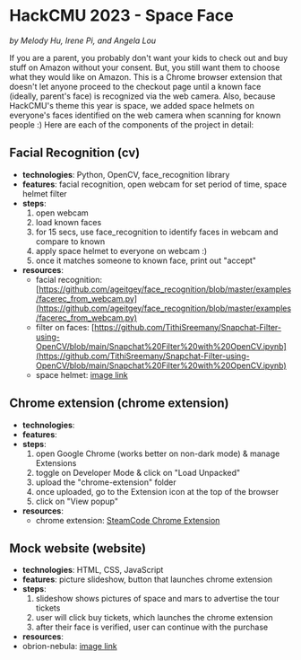# HackCMU 2023 - Space Face
*by Melody Hu, Irene Pi, and Angela Lou*

If you are a parent, you probably don't want your kids to check out and buy stuff on Amazon without your consent. But, you still want them to choose what they would like on Amazon. This is a Chrome browser extension that doesn't let anyone proceed to the checkout page until a known face (ideally, parent's face) is recognized via the web camera. Also, because HackCMU's theme this year is space, we added space helmets on everyone's faces identified on the web camera when scanning for known people :) Here are each of the components of the project in detail:

## Facial Recognition (cv)
- **technologies**: Python, OpenCV, face_recognition library
- **features**: facial recognition, open webcam for set period of time, space helmet filter
- **steps**:
  1. open webcam
  2. load known faces
  3. for 15 secs, use face_recognition to identify faces in webcam and compare to known
  4. apply space helmet to everyone on webcam :)
  5. once it matches someone to known face, print out "accept"
- **resources**:
  - facial recognition: [https://github.com/ageitgey/face_recognition/blob/master/examples/facerec_from_webcam.py](https://github.com/ageitgey/face_recognition/blob/master/examples/facerec_from_webcam.py)
  - filter on faces: [https://github.com/TithiSreemany/Snapchat-Filter-using-OpenCV/blob/main/Snapchat%20Filter%20with%20OpenCV.ipynb](https://github.com/TithiSreemany/Snapchat-Filter-using-OpenCV/blob/main/Snapchat%20Filter%20with%20OpenCV.ipynb)
  - space helmet: [image link](https://www.google.com/url?sa=i&url=https%3A%2F%2Fwww.vecteezy.com%2Fpng%2F1205932-astronaut-helmet&psig=AOvVaw2F2hOIEZSc3UDFCzbROogi&ust=1694963955772000&source=images&cd=vfe&opi=89978449&ved=0CA8QjRxqFwoTCIiG3_W2r4EDFQAAAAAdAAAAABAQ)

## Chrome extension (chrome extension)
- **technologies**: 
- **features**: 
- **steps**:
  1. open Google Chrome (works better on non-dark mode) & manage Extensions
  2. toggle on Developer Mode & click on "Load Unpacked"
  3. upload the "chrome-extension" folder
  4. once uploaded, go to the Extension icon at the top of the browser
  5. click on "View popup"
- **resources**:
  - chrome extension: [SteamCode Chrome Extension](https://www.youtube.com/channel/UClLRjv91UloHweZMyxpRPrw) 

## Mock website (website)
- **technologies**: HTML, CSS, JavaScript
- **features**: picture slideshow, button that launches chrome extension
- **steps**:
  1. slideshow shows pictures of space and mars to advertise the tour tickets
  2. user will click buy tickets, which launches the chrome extension 
  3. after their face is verified, user can continue with the purchase
- **resources**:
- obrion-nebula: [image link](https://pixabay.com/photos/orion-nebula-emission-nebula-11107/)
